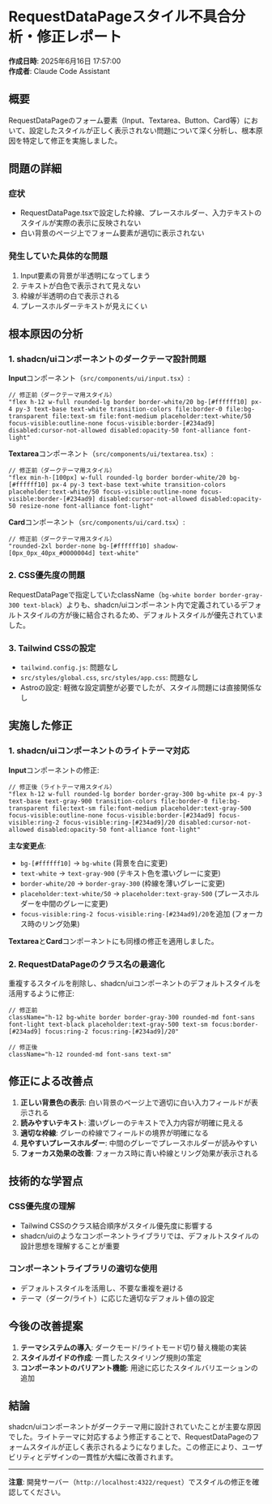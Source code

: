 # RequestDataPageスタイル不具合分析・修正レポート

**作成日時**: 2025年6月16日 17:57:00  
**作成者**: Claude Code Assistant

## 概要

RequestDataPageのフォーム要素（Input、Textarea、Button、Card等）において、設定したスタイルが正しく表示されない問題について深く分析し、根本原因を特定して修正を実施しました。

## 問題の詳細

### 症状
- RequestDataPage.tsxで設定した枠線、プレースホルダー、入力テキストのスタイルが実際の表示に反映されない
- 白い背景のページ上でフォーム要素が適切に表示されない

### 発生していた具体的な問題
1. Input要素の背景が半透明になってしまう
2. テキストが白色で表示されて見えない
3. 枠線が半透明の白で表示される
4. プレースホルダーテキストが見えにくい

## 根本原因の分析

### 1. shadcn/uiコンポーネントのダークテーマ設計問題

**Input**コンポーネント（`src/components/ui/input.tsx`）:
```tsx
// 修正前（ダークテーマ用スタイル）
"flex h-12 w-full rounded-lg border border-white/20 bg-[#ffffff10] px-4 py-3 text-base text-white transition-colors file:border-0 file:bg-transparent file:text-sm file:font-medium placeholder:text-white/50 focus-visible:outline-none focus-visible:border-[#234ad9] disabled:cursor-not-allowed disabled:opacity-50 font-alliance font-light"
```

**Textarea**コンポーネント（`src/components/ui/textarea.tsx`）:
```tsx
// 修正前（ダークテーマ用スタイル）
"flex min-h-[100px] w-full rounded-lg border border-white/20 bg-[#ffffff10] px-4 py-3 text-base text-white transition-colors placeholder:text-white/50 focus-visible:outline-none focus-visible:border-[#234ad9] disabled:cursor-not-allowed disabled:opacity-50 resize-none font-alliance font-light"
```

**Card**コンポーネント（`src/components/ui/card.tsx`）:
```tsx
// 修正前（ダークテーマ用スタイル）
"rounded-2xl border-none bg-[#ffffff10] shadow-[0px_0px_40px_#0000004d] text-white"
```

### 2. CSS優先度の問題

RequestDataPageで指定していたclassName（`bg-white border border-gray-300 text-black`）よりも、shadcn/uiコンポーネント内で定義されているデフォルトスタイルの方が後に結合されるため、デフォルトスタイルが優先されていました。

### 3. Tailwind CSSの設定

- `tailwind.config.js`: 問題なし
- `src/styles/global.css`, `src/styles/app.css`: 問題なし
- Astroの設定: 軽微な設定調整が必要でしたが、スタイル問題には直接関係なし

## 実施した修正

### 1. shadcn/uiコンポーネントのライトテーマ対応

**Input**コンポーネントの修正:
```tsx
// 修正後（ライトテーマ用スタイル）
"flex h-12 w-full rounded-lg border border-gray-300 bg-white px-4 py-3 text-base text-gray-900 transition-colors file:border-0 file:bg-transparent file:text-sm file:font-medium placeholder:text-gray-500 focus-visible:outline-none focus-visible:border-[#234ad9] focus-visible:ring-2 focus-visible:ring-[#234ad9]/20 disabled:cursor-not-allowed disabled:opacity-50 font-alliance font-light"
```

**主な変更点**:
- `bg-[#ffffff10]` → `bg-white` (背景を白に変更)
- `text-white` → `text-gray-900` (テキスト色を濃いグレーに変更)
- `border-white/20` → `border-gray-300` (枠線を薄いグレーに変更)
- `placeholder:text-white/50` → `placeholder:text-gray-500` (プレースホルダーを中間のグレーに変更)
- `focus-visible:ring-2 focus-visible:ring-[#234ad9]/20`を追加 (フォーカス時のリング効果)

**Textarea**と**Card**コンポーネントにも同様の修正を適用しました。

### 2. RequestDataPageのクラス名の最適化

重複するスタイルを削除し、shadcn/uiコンポーネントのデフォルトスタイルを活用するように修正:

```tsx
// 修正前
className="h-12 bg-white border border-gray-300 rounded-md font-sans font-light text-black placeholder:text-gray-500 text-sm focus:border-[#234ad9] focus:ring-2 focus:ring-[#234ad9]/20"

// 修正後
className="h-12 rounded-md font-sans text-sm"
```

## 修正による改善点

1. **正しい背景色の表示**: 白い背景のページ上で適切に白い入力フィールドが表示される
2. **読みやすいテキスト**: 濃いグレーのテキストで入力内容が明確に見える
3. **適切な枠線**: グレーの枠線でフィールドの境界が明確になる
4. **見やすいプレースホルダー**: 中間のグレーでプレースホルダーが読みやすい
5. **フォーカス効果の改善**: フォーカス時に青い枠線とリング効果が表示される

## 技術的な学習点

### CSS優先度の理解
- Tailwind CSSのクラス結合順序がスタイル優先度に影響する
- shadcn/uiのようなコンポーネントライブラリでは、デフォルトスタイルの設計思想を理解することが重要

### コンポーネントライブラリの適切な使用
- デフォルトスタイルを活用し、不要な重複を避ける
- テーマ（ダーク/ライト）に応じた適切なデフォルト値の設定

## 今後の改善提案

1. **テーマシステムの導入**: ダークモード/ライトモード切り替え機能の実装
2. **スタイルガイドの作成**: 一貫したスタイリング規則の策定
3. **コンポーネントのバリアント機能**: 用途に応じたスタイルバリエーションの追加

## 結論

shadcn/uiコンポーネントがダークテーマ用に設計されていたことが主要な原因でした。ライトテーマに対応するよう修正することで、RequestDataPageのフォームスタイルが正しく表示されるようになりました。この修正により、ユーザビリティとデザインの一貫性が大幅に改善されます。

---

**注意**: 開発サーバー（`http://localhost:4322/request`）でスタイルの修正を確認してください。